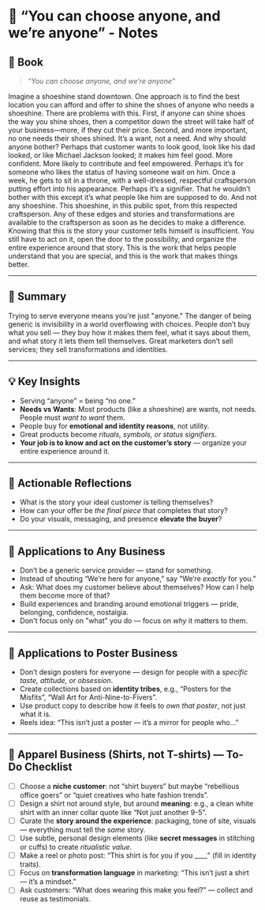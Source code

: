 
# 👞 “You can choose anyone, and we’re anyone” - Notes

## 📔 Book

>_“You can choose anyone, and we’re anyone”_
>
Imagine a shoeshine stand downtown. One approach is to find the best location you can afford and offer to shine the shoes of anyone who needs a shoeshine. There are problems with this. First, if anyone can shine shoes the way you shine shoes, then a competitor down the street will take half of your business—more, if they cut their price. Second, and more important, no one needs their shoes shined. It’s a want, not a need. And why should anyone bother? Perhaps that customer wants to look good, look like his dad looked, or like Michael Jackson looked; it makes him feel good. More confident. More likely to contribute and feel empowered. Perhaps it’s for someone who likes the status of having someone wait on him. Once a week, he gets to sit in a throne, with a well-dressed, respectful craftsperson putting effort into his appearance. Perhaps it’s a signifier. That he wouldn’t bother with this except it’s what people like him are supposed to do. And not any shoeshine. This shoeshine, in this public spot, from this respected craftsperson. Any of these edges and stories and transformations are available to the craftsperson as soon as he decides to make a difference. Knowing that this is the story your customer tells himself is insufficient. You still have to act on it, open the door to the possibility, and organize the entire experience around that story. This is the work that helps people understand that you are special, and this is the work that makes things better.

---
## 📌 Summary
Trying to serve everyone means you're just "anyone." The danger of being generic is invisibility in a world overflowing with choices. People don’t buy what you sell — they buy how it makes them feel, what it says about them, and what story it lets them tell themselves. Great marketers don’t sell services; they sell transformations and identities.

---
## 💡 Key Insights
- Serving “anyone” = being “no one.”
- **Needs vs Wants**: Most products (like a shoeshine) are wants, not needs. People must *want to want* them.
- People buy for **emotional and identity reasons**, not utility.
- Great products become *rituals, symbols, or status signifiers*.
- **Your job is to know and act on the customer’s story** — organize your entire experience around it.
---
## 🧠 Actionable Reflections
- What is the story your ideal customer is telling themselves?
- How can your offer be *the final piece* that completes that story?
- Do your visuals, messaging, and presence **elevate the buyer**?

---
## 🧠 Applications to Any Business
- Don’t be a generic service provider — stand for something.
- Instead of shouting “We’re here for anyone,” say “We’re *exactly* for you.”
- Ask: What does my customer believe about themselves? How can I help them become more of that?
- Build experiences and branding around emotional triggers — pride, belonging, confidence, nostalgia.
- Don't focus only on "what" you do — focus on *why* it matters to them.

---
## 🎨 Applications to Poster Business
- Don’t design posters for everyone — design for people with a *specific taste, attitude, or obsession*.
- Create collections based on **identity tribes**, e.g., “Posters for the Misfits”, “Wall Art for Anti-Nine-to-Fivers”.
- Use product copy to describe how it feels to *own that poster*, not just what it is.
- Reels idea: “This isn’t just a poster — it’s a mirror for people who…”

---
## 👕 Apparel Business (Shirts, not T-shirts) — To-Do Checklist
- [ ] Choose a **niche customer**: not “shirt buyers” but maybe “rebellious office goers” or “quiet creatives who hate fashion trends”.
- [ ] Design a shirt not around style, but around **meaning**: e.g., a clean white shirt with an inner collar quote like “Not just another 9-5”.
- [ ] Curate the **story around the experience**: packaging, tone of site, visuals — everything must tell the *same* story.
- [ ] Use subtle, personal design elements (like **secret messages** in stitching or cuffs) to create *ritualistic value*.
- [ ] Make a reel or photo post: “This shirt is for you if you ____” (fill in identity traits).
- [ ] Focus on **transformation language** in marketing: “This isn’t just a shirt — it’s a mindset.”
- [ ] Ask customers: “What does wearing this make you feel?” — collect and reuse as testimonials.
